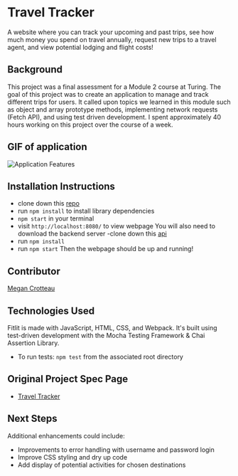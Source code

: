 # Travel Tracker
A website where you can track your upcoming and past trips, see how much money you spend on travel annually, request new trips to a travel agent, and view potential lodging and flight costs!

## Background
This project was a final assessment for a Module 2 course at Turing. The goal of this project was to create an application to manage and track different trips for users. It called upon topics we learned in this module such as object and array prototype methods, implementing network requests (Fetch API), and using test driven development. I spent approximately 40 hours working on this project over the course of a week.

## GIF of application
![Application Features](https://github.com/crotteau/travelTracker/assets/149750476/6c10978f-62fe-4791-83da-d60d2c446b88)

## Installation Instructions
- clone down this [repo](https://github.com/crotteau/travelTracker)
- run `npm install` to install library dependencies
- `npm start` in your terminal
- visit `http://localhost:8080/` to view webpage
You will also need to download the backend server
-clone down this [api](https://github.com/turingschool-examples/travel-tracker-api)
- run `npm install`
- run `npm start`
Then the webpage should be up and running!


## Contributor
[Megan Crotteau](https://github.com/crotteau)

## Technologies Used
Fitlit is made with JavaScript, HTML, CSS, and Webpack. It's built using test-driven development with the Mocha Testing Framework & Chai Assertion Library.
- To run tests: `npm test` from the associated root directory

## Original Project Spec Page
- [Travel Tracker](https://frontend.turing.edu/projects/travel-tracker.html)

## Next Steps
Additional enhancements could include:
- Improvements to error handling with username and password login
- Improve CSS styling and dry up code
- Add display of potential activities for chosen destinations
